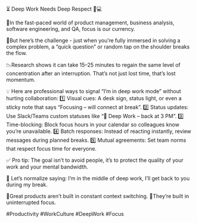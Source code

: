 ⏳ Deep Work Needs Deep Respect 🧠💻

🚀In the fast-paced world of product management, business analysis, software engineering, and QA, focus is our currency.

🚨But here’s the challenge - just when you’re fully immersed in solving a complex problem, a “quick question” or random tap on the shoulder breaks the flow.

📉Research shows it can take 15–25 minutes to regain the same level of concentration after an interruption. That’s not just lost time, that’s lost momentum.

💡 Here are professional ways to signal “I’m in deep work mode” without hurting collaboration:
 1️⃣ Visual cues: A desk sign, status light, or even a sticky note that says “Focusing – will connect at break”.
 2️⃣ Status updates: Use Slack/Teams custom statuses like “🚀 Deep Work – back at 3 PM”.
 3️⃣ Time-blocking: Block focus hours in your calendar so colleagues know you’re unavailable.
 4️⃣ Batch responses: Instead of reacting instantly, review messages during planned breaks.
 5️⃣ Mutual agreements: Set team norms that respect focus time for everyone.

✅ Pro tip: The goal isn’t to avoid people, it’s to protect the quality of your work and your mental bandwidth.

📣 Let’s normalize saying:
I’m in the middle of deep work, I’ll get back to you during my break.

📌Great products aren’t built in constant context switching.
🎯They’re built in uninterrupted focus. 

#Productivity #WorkCulture #DeepWork #Focus
